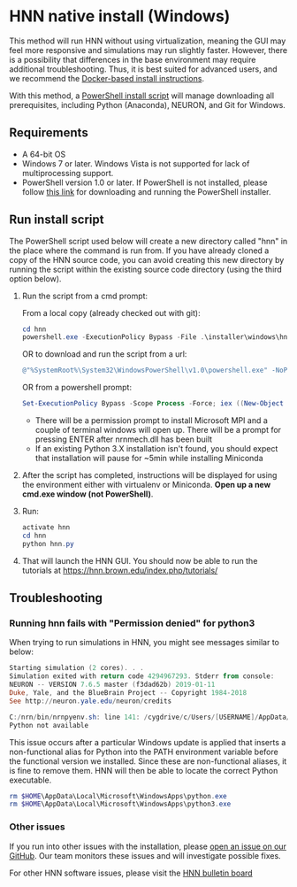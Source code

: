 # HNN native install (Windows)

This method will run HNN without using virtualization, meaning the GUI may feel more responsive and simulations may run slightly faster. However, there is a possibility that differences in the base environment may require additional troubleshooting. Thus, it is best suited for advanced users, and we recommend the [Docker-based install instructions](README.md).

With this method, a [PowerShell install script](hnn-windows.ps1) will manage downloading all prerequisites, including Python (Anaconda), NEURON, and Git for Windows.

## Requirements

- A 64-bit OS
- Windows 7 or later. Windows Vista is not supported for lack of multiprocessing support.
- PowerShell version 1.0 or later. If PowerShell is not installed, please follow [this link](https://docs.microsoft.com/en-us/powershell/scripting/install/installing-powershell) for downloading and running the PowerShell installer.

## Run install script

The PowerShell script used below will create a new directory called "hnn" in the place where the command is run from. If you have already cloned a copy of the HNN source code, you can avoid creating this new directory by running the script within the existing source code directory (using the third option below).

1. Run the script from a cmd prompt:

    From a local copy (already checked out with git):

    ```powershell
    cd hnn
    powershell.exe -ExecutionPolicy Bypass -File .\installer\windows\hnn-windows.ps1
    ```

    OR to download and run the script from a url:

    ```powershell
    @"%SystemRoot%\System32\WindowsPowerShell\v1.0\powershell.exe" -NoProfile -InputFormat None -ExecutionPolicy Bypass -Command "iex ((New-Object System.Net.WebClient).DownloadString('https://raw.githubusercontent.com/jonescompneurolab/hnn/master/installer/windows/hnn-windows.ps1'))"
    ```

    OR from a powershell prompt:

    ```powershell
    Set-ExecutionPolicy Bypass -Scope Process -Force; iex ((New-Object System.Net.WebClient).DownloadString('https://raw.githubusercontent.com/jonescompneurolab/hnn/master/installer/windows/hnn-windows.ps1'))
    ```

   - There will be a permission prompt to install Microsoft MPI and a couple of terminal windows will
open up. There will be a prompt for pressing ENTER after nrnmech.dll has been built
   - If an existing Python 3.X installation isn't found, you should expect that installation will pause for ~5min while installing Miniconda

2. After the script has completed, instructions will be displayed for using the environment either with virtualenv or Miniconda. **Open up a new cmd.exe window (not PowerShell)**.
3. Run:

    ```powershell
    activate hnn
    cd hnn
    python hnn.py
    ```

4. That will launch the HNN GUI. You should now be able to run the tutorials at https://hnn.brown.edu/index.php/tutorials/

## Troubleshooting

### Running hnn fails with "Permission denied" for python3

When trying to run simulations in HNN, you might see messages similar to below:

```powershell
Starting simulation (2 cores). . .
Simulation exited with return code 4294967293. Stderr from console:
NEURON -- VERSION 7.6.5 master (f3dad62b) 2019-01-11
Duke, Yale, and the BlueBrain Project -- Copyright 1984-2018
See http://neuron.yale.edu/neuron/credits

C:/nrn/bin/nrnpyenv.sh: line 141: /cygdrive/c/Users/[USERNAME]/AppData/Local/Microsoft/WindowsApps/python3: Permission denied
Python not available
```

This issue occurs after a particular Windows update is applied that inserts a non-functional alias for Python into the PATH environment variable before the functional version we installed. Since these are non-functional aliases, it is fine to remove them. HNN will then be able to locate the correct Python executable.

```powershell
rm $HOME\AppData\Local\Microsoft\WindowsApps\python.exe
rm $HOME\AppData\Local\Microsoft\WindowsApps\python3.exe
```

### Other issues

If you run into other issues with the installation, please [open an issue on our GitHub](https://github.com/jonescompneurolab/hnn/issues). Our team monitors these issues and will investigate possible fixes.

For other HNN software issues, please visit the [HNN bulletin board](https://www.neuron.yale.edu/phpBB/viewforum.php?f=46)
